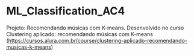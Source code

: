 # ML_Classification_AC4
Projeto: Recomendando músicas com K-means. Desenvolvido no curso Clustering aplicado: recomendando músicas com K-means (https://cursos.alura.com.br/course/clustering-aplicado-recomendando-musicas-k-means)
